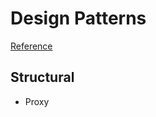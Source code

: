 # Design Patterns

[Reference](https://dzone.com/refcardz/design-patterns)


## Structural

- Proxy
